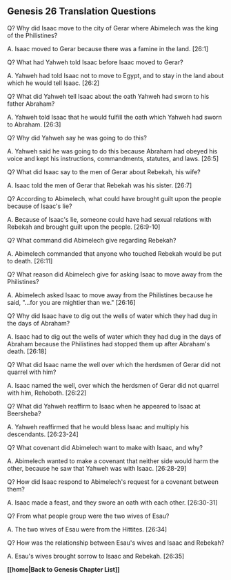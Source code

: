 ## Genesis 26 Translation Questions ##

Q? Why did Isaac move to the city of Gerar where Abimelech was the king of the Philistines?

A. Isaac moved to Gerar because there was a famine in the land. [26:1]

Q? What had Yahweh told Isaac before Isaac moved to Gerar?

A. Yahweh had told Isaac not to move to Egypt, and to stay in the land about which he would tell Isaac. [26:2]

Q? What did Yahweh tell Isaac about the oath Yahweh had sworn to his father Abraham?

A. Yahweh told Isaac that he would fulfill the oath which Yahweh had sworn to Abraham. [26:3]

Q? Why did Yahweh say he was going to do this?

A. Yahweh said he was going to do this because Abraham had obeyed his voice and kept his instructions, commandments, statutes, and laws. [26:5]

Q? What did Isaac say to the men of Gerar about Rebekah, his wife?

A. Isaac told the men of Gerar that Rebekah was his sister. [26:7]

Q? According to Abimelech, what could have brought guilt upon the people because of Isaac's lie?

A. Because of Isaac's lie, someone could have had sexual relations with Rebekah and brought guilt upon the people. [26:9-10]

Q? What command did Abimelech give regarding Rebekah?

A. Abimelech commanded that anyone who touched Rebekah would be put to death. [26:11]

Q? What reason did Abimelech give for asking Isaac to move away from the Philistines?

A. Abimelech asked Isaac to move away from the Philistines because he said, "...for you are mightier than we." [26:16]

Q? Why did Isaac have to dig out the wells of water which they had dug in the days of Abraham?

A. Isaac had to dig out the wells of water which they had dug in the days of Abraham because the Philistines had stopped them up after Abraham's death. [26:18] 

Q? What did Isaac name the well over which the herdsmen of Gerar did not quarrel with him?

A. Isaac named the well, over which the herdsmen of Gerar did not quarrel with him, Rehoboth. [26:22]

Q? What did Yahweh reaffirm to Isaac when he appeared to Isaac at Beersheba?

A. Yahweh reaffirmed that he would bless Isaac and multiply his descendants. [26:23-24]

Q? What covenant did Abimelech want to make with Isaac, and why?

A. Abimelech wanted to make a covenant that neither side would harm the other, because he saw that Yahweh was with Isaac. [26:28-29]

Q? How did Isaac respond to Abimelech's request for a covenant between them?

A. Isaac made a feast, and they swore an oath with each other. [26:30-31]

Q? From what people group were the two wives of Esau?

A. The two wives of Esau were from the Hittites. [26:34]

Q? How was the relationship between Esau's wives and Isaac and Rebekah?

A. Esau's wives brought sorrow to Isaac and Rebekah. [26:35]

__[[home|Back to Genesis Chapter List]]__

